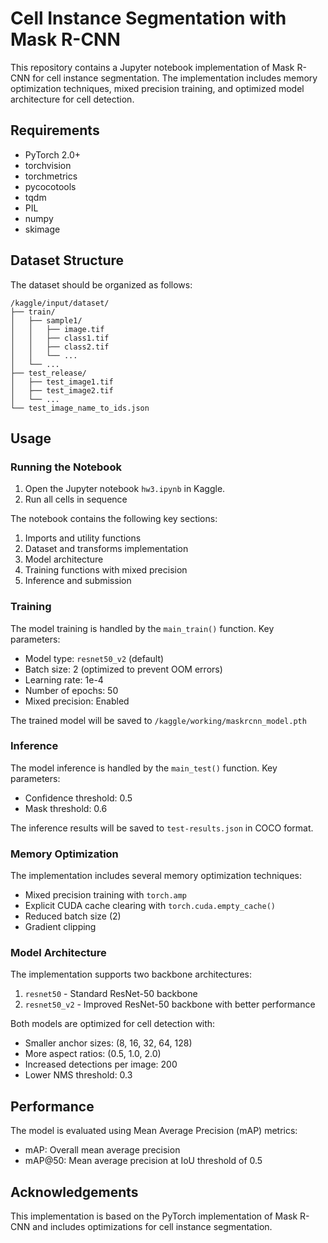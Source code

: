 # Cell Instance Segmentation with Mask R-CNN

This repository contains a Jupyter notebook implementation of Mask R-CNN for cell instance segmentation. The implementation includes memory optimization techniques, mixed precision training, and optimized model architecture for cell detection.

## Requirements

- PyTorch 2.0+
- torchvision
- torchmetrics
- pycocotools
- tqdm
- PIL
- numpy
- skimage

## Dataset Structure

The dataset should be organized as follows:

```
/kaggle/input/dataset/
├── train/
│   ├── sample1/
│   │   ├── image.tif
│   │   ├── class1.tif
│   │   ├── class2.tif
│   │   └── ...
│   └── ...
├── test_release/
│   ├── test_image1.tif
│   ├── test_image2.tif
│   └── ...
└── test_image_name_to_ids.json
```

## Usage

### Running the Notebook

1. Open the Jupyter notebook `hw3.ipynb` in Kaggle.
2. Run all cells in sequence

The notebook contains the following key sections:

1. Imports and utility functions
2. Dataset and transforms implementation
3. Model architecture
4. Training functions with mixed precision
5. Inference and submission

### Training

The model training is handled by the `main_train()` function. Key parameters:

- Model type: `resnet50_v2` (default)
- Batch size: 2 (optimized to prevent OOM errors)
- Learning rate: 1e-4
- Number of epochs: 50
- Mixed precision: Enabled

The trained model will be saved to `/kaggle/working/maskrcnn_model.pth`

### Inference

The model inference is handled by the `main_test()` function. Key parameters:

- Confidence threshold: 0.5
- Mask threshold: 0.6

The inference results will be saved to `test-results.json` in COCO format.

### Memory Optimization

The implementation includes several memory optimization techniques:

- Mixed precision training with `torch.amp`
- Explicit CUDA cache clearing with `torch.cuda.empty_cache()`
- Reduced batch size (2)
- Gradient clipping

### Model Architecture

The implementation supports two backbone architectures:

1. `resnet50` - Standard ResNet-50 backbone
2. `resnet50_v2` - Improved ResNet-50 backbone with better performance

Both models are optimized for cell detection with:

- Smaller anchor sizes: (8, 16, 32, 64, 128)
- More aspect ratios: (0.5, 1.0, 2.0)
- Increased detections per image: 200
- Lower NMS threshold: 0.3

## Performance

The model is evaluated using Mean Average Precision (mAP) metrics:

- mAP: Overall mean average precision
- mAP@50: Mean average precision at IoU threshold of 0.5

## Acknowledgements

This implementation is based on the PyTorch implementation of Mask R-CNN and includes optimizations for cell instance segmentation. 